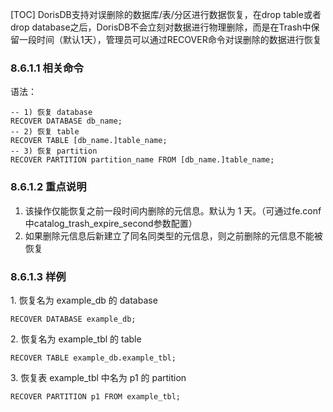 [TOC]
DorisDB支持对误删除的数据库/表/分区进行数据恢复，在drop table或者 drop database之后，DorisDB不会立刻对数据进行物理删除，而是在Trash中保留一段时间（默认1天），管理员可以通过RECOVER命令对误删除的数据进行恢复

  

### 8.6.1.1 相关命令

语法：

~~~
-- 1) 恢复 database
RECOVER DATABASE db_name;
-- 2) 恢复 table
RECOVER TABLE [db_name.]table_name;
-- 3) 恢复 partition
RECOVER PARTITION partition_name FROM [db_name.]table_name;
~~~

  

### 8.6.1.2 重点说明

1.  该操作仅能恢复之前一段时间内删除的元信息。默认为 1 天。（可通过fe.conf中catalog\_trash\_expire\_second参数配置）
2.  如果删除元信息后新建立了同名同类型的元信息，则之前删除的元信息不能被恢复

  

### 8.6.1.3 样例

1\. 恢复名为 example\_db 的 database

`RECOVER DATABASE example_db;`

2\. 恢复名为 example\_tbl 的 table

`RECOVER TABLE example_db.example_tbl;`

  

3\. 恢复表 example\_tbl 中名为 p1 的 partition

`RECOVER PARTITION p1 FROM example_tbl;`